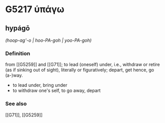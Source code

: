 # G5217 ὑπάγω

## hypágō

_(hoop-ag'-o | hoo-PA-goh | yoo-PA-goh)_

### Definition

from [[G5259]] and [[G71]]; to lead (oneself) under, i.e., withdraw or retire (as if sinking out of sight), literally or figuratively; depart, get hence, go (a-)way.

- to lead under, bring under
- to withdraw one's self, to go away, depart

### See also

[[G71]], [[G5259]]

